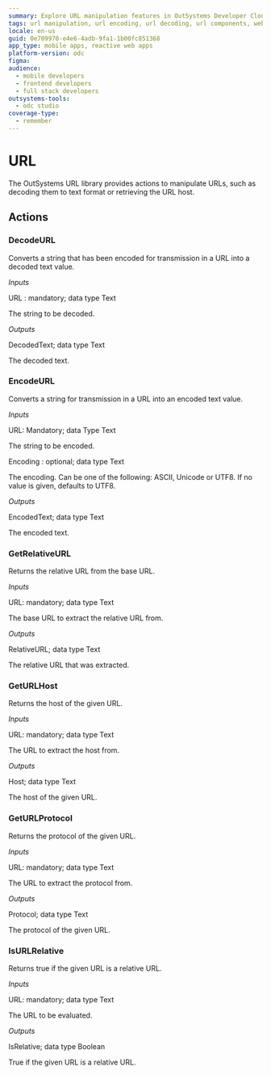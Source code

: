 ```yaml
---
summary: Explore URL manipulation features in OutSystems Developer Cloud (ODC), including decoding, encoding, and extracting URL components.
tags: url manipulation, url encoding, url decoding, url components, web development
locale: en-us
guid: 0e709970-e4e6-4adb-9fa1-1b00fc851368
app_type: mobile apps, reactive web apps
platform-version: odc
figma:
audience:
  - mobile developers
  - frontend developers
  - full stack developers
outsystems-tools:
  - odc studio
coverage-type:
  - remember
---
```


# URL

The OutSystems URL library provides actions to manipulate URLs, such as decoding them to text format or retrieving the URL host.

## Actions

### DecodeURL
Converts a string that has been encoded for transmission in a URL into a decoded text value.

_Inputs_

URL : mandatory; data type Text         

The string to be decoded.

_Outputs_

DecodedText; data type Text

The decoded text.


### EncodeURL

Converts a string for transmission in a URL into an encoded text value.

_Inputs_

URL: Mandatory; data Type Text 

The string to be encoded.

Encoding : optional; data type Text         

The encoding. Can be one of the following: ASCII, Unicode or UTF8. If no value is given, defaults to UTF8.

_Outputs_

EncodedText; data type Text

The encoded text.


### GetRelativeURL
Returns the relative URL from the base URL.

_Inputs_     

URL: mandatory; data type Text    

The base URL to extract the relative URL from.

_Outputs_

RelativeURL; data type Text

The relative URL that was extracted.


### GetURLHost
Returns the host of the given URL.

_Inputs_     

URL: mandatory; data type Text    

The URL to extract the host from.

_Outputs_

Host; data type Text

The host of the given URL.

### GetURLProtocol
Returns the protocol of the given URL.

_Inputs_     

URL: mandatory; data type Text    

The URL to extract the protocol from.

_Outputs_

Protocol; data type Text

The protocol of the given URL.


### IsURLRelative
Returns true if the given URL is a relative URL.

_Inputs_     

URL: mandatory; data type Text    

The URL to be evaluated.

_Outputs_

IsRelative; data type Boolean

True if the given URL is a relative URL.